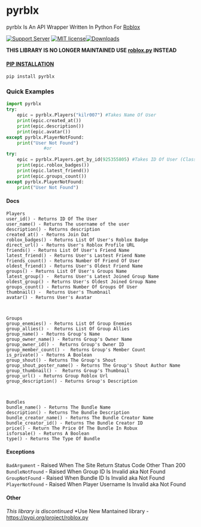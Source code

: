 

# **pyrblx**

pyrblx Is An API Wrapper Written In Python For [Roblox](https://www.roblox.com)

[![Support Server](https://img.shields.io/discord/591914197219016707.svg?label=Discord&logo=Discord&colorB=7289da&style=for-the-badge)](https://discord.gg/vpEv3HJ)  [![MIT license](https://img.shields.io/badge/License-MIT-blue.svg)](https://github.com/KILR007/pyrblx/blob/master/LICENSE.txt)[![Downloads](https://static.pepy.tech/badge/pyrblx)](https://static.pepy.tech/badge/pyrblx)  



**THIS LIBRARY IS NO LONGER MAINTAINED
USE [roblox.py](https://pypi.org/project/roblox.py) INSTEAD**

#### [PIP INSTALLATION](https://pypi.org/project/pyrblx/)
`pip install pyrblx`

###  Quick Examples
````python
import pyrblx 
try:
    epic = pyrblx.Players("kilr007") #Takes Name Of User
    print(epic.created_at())
    print(epic.description())
    print(epic.avatar())
except pyrblx.PlayerNotFound:
    print("User Not Found")
              #or
try:
    epic = pyrblx.Players.get_by_id(925355805) #Takes ID Of User (Classmethod)
    print(epic.roblox_badges())
    print(epic.latest_friend())
    print(epic.groups_count())
except pyrblx.PlayerNotFound:
    print("User Not Found")
````
#### Docs
````text
Players
user_id() - Returns ID Of The User 
user_name() - Returns The username of the user
description() - Returns description
created_at() - Returns Join Dat
roblox_badges() - Returns List Of User's Roblox Badge
direct_url() - Returns User's Roblox Profile URL
friends() - Returns List Of User's Friend Name
latest_friend() - Returns User's Lastest Friend Name 
friends_count() - Returns Number Of Friend Of User
oldest_friend() - Returns User's Oldest Friend Name  
groups() - Returns List Of User's Groups Name
latest_group() -  Returns User's Latest Joined Group Name 
oldest_group() - Returns User's Oldest Joined Group Name 
groups_count() - Returns Number Of Groups Of User
thumbnail() -  Returns User's Thumbnail
avatar() - Returns User's Avatar



Groups
group_enemies() - Returns List Of Group Enemies
group_allies() -  Returns List Of Group Allies
group_name() - Returns Group's Name
group_owner_name() - Returns Group's Owner Name
group_owner_id() -  Returns Group's Owner ID
group_member_count() -  Returns Group's Member Count
is_private() - Returns A Boolean 
group_shout() - Returns The Group's Shout
group_shout_poster_name() - Returns The Group's Shout Author Name
group_thumbnail() -  Returns Group's Thumbnail
group_url() - Returns Group Roblox Url
group_description() - Returns Group's Description



Bundles
bundle_name() - Returns The Bundle Name
description() - Returns The Bundle Description
bundle_creator_name() - Returns The Bundle Creator Name
bundle_creator_id() - Returns The Bundle Creator ID
price() - Return The Price Of The Bundle In Robux
isforsale() - Returns A Boolean
type() - Returns The Type Of Bundle
````
#### Exceptions 
`BadArgument` -  Raised When The Site Return Status Code Other Than 200    
`BundleNotFound` - Raised When Group ID Is Invalid aka Not Found  
`GroupNotFound` - Raised When Bundle ID Is Invalid aka Not Found  
`PlayerNotFound` - Raised When Player Username Is Invalid aka Not Found  



#### Other
*This library is discontinued*
*Use New Mantained library -https://pypi.org/project/roblox.py 
